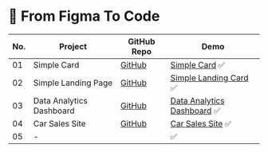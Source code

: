 # 🚀 From Figma To Code

No. | Project        | GitHub Repo            | Demo
--|-----------|------------------------|---
01| Simple Card | [GitHub](https://github.com/cenacrharsh/Simple-Card-From-Figma-To-Code) | [Simple Card](https://cenacrharsh.github.io/Simple-Card-From-Figma-To-Code/) ✅
02| Simple Landing Page | [GitHub](https://github.com/cenacrharsh/Simple-Landing-Page-From-Figma-To-Code) | [Simple Landing Card](https://cenacrharsh.github.io/Simple-Landing-Page-From-Figma-To-Code/) ✅
03| Data Analytics Dashboard | [GitHub](https://github.com/cenacrharsh/Data-Analytics-Dashboard-From-FIgma-To-Code) | [Data Analytics Dashboard](https://cenacrharsh.github.io/Data-Analytics-Dashboard-From-FIgma-To-Code/) ✅
04| Car Sales Site | [GitHub](https://github.com/cenacrharsh/Car-Sales-Site-From-Figma-To-Code) | [Car Sales Site](https://cenacrharsh.github.io/Car-Sales-Site-From-Figma-To-Code/) ✅
05| - | []() | []() ✅
